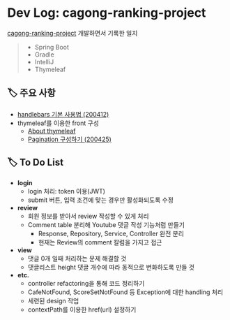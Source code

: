 # Dev Log: cagong-ranking-project
[cagong-ranking-project](https://github.com/hanbinleejoy/cagong-ranking-project) 개발하면서 기록한 일지 

> - Spring Boot
> - Gradle
> - IntelliJ
> - Thymeleaf

## 🏷️ 주요 사항

- [handlebars 기본 사용법 (200412)](https://github.com/hanbinleejoy/daily-dev-log/blob/master/project/cagong-ranking-project/200412_dev_log.md)
- thymeleaf를 이용한 front 구성
  - [About thymeleaf](https://github.com/hanbinleejoy/daily-dev-log/tree/master/spring/thymeleaf)
  - [Pagination 구성하기 (200425)](https://github.com/hanbinleejoy/daily-dev-log/blob/master/project/cagong-ranking-project/200425_dev_log.md)



## 🏷️ To Do List

- **login**
  - login 처리: token 이용(JWT)
  - submit 버튼, 입력 조건에 맞는 경우만 활성화되도록 수정
- **review**
  - 회원 정보를 받아서 review 작성할 수 있게 처리
  - Comment table 분리해 Youtube 댓글 작성 기능처럼 만들기
    - Response, Repository, Service, Controller 완전 분리
    - 현재는 Review의 comment 칼럼을 가지고 접근
- **view**
  - 댓글 0개 일때 처리하는 문제 해결할 것 
  - 댓글리스트 height 댓글 개수에 따라 동적으로 변화하도록 만들 것
- **etc.**
  - controller refactoring을 통해 코드 정리하기
  - CafeNotFound, ScoreSetNotFound 등 Exception에 대한 handling 처리
  - 세련된 design 작업
  - contextPath를 이용한 href(url) 설정하기
  
